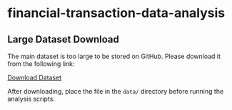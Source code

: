 # financial-transaction-data-analysis
## Large Dataset Download

The main dataset is too large to be stored on GitHub. Please download it from the following link:

[Download Dataset](https://financial-transaction-data-analysis.s3.eu-north-1.amazonaws.com/datasets/raw/train_fraud_labels.json)

After downloading, place the file in the `data/` directory before running the analysis scripts.
